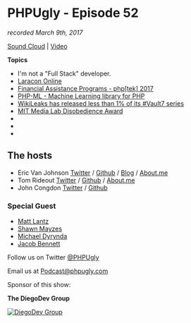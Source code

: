 # PHPUgly - Episode 52
*recorded March 9th, 2017*

[Sound Cloud](https://soundcloud.com/phpugly/episode52) | 
[Video](https://youtu.be/CDfRV4yfjW0)

**Topics**
* I'm not a "Full Stack" developer.
* [Laracon Online](https://laracon.net/)
* [Financial Assistance Programs - php[tek] 2017](https://tek.phparch.com/financial-assistance-programs/)
* [PHP-ML - Machine Learning library for PHP](https://github.com/php-ai/php-ml)
* [WikiLeaks has released less than 1% of its #Vault7 series](https://twitter.com/wikileaks/status/839475557721116672)
* [MIT Media Lab Disobedience Award](https://www.media.mit.edu/disobedience/)
* []()
* []()
* []()


## The hosts
* Eric Van Johnson [Twitter](https://twitter.com/shocm) / [Github](https://github.com/ericvanjohnson/) / [Blog](https://www.shocm.com) / [About.me](https://about.me/shocm) 
* Tom Rideout [Twitter](https://twitter.com/realrideout) / [Github](https://github.com/trideout/) / [About.me](https://about.me/thomasrideout)
* John Congdon [Twitter](https://twitter.com/johncongdon) / [Github](https://github.com/johncongdon) 

### Special Guest
* [Matt Lantz](https://twitter.com/Mattylantz)
* [Shawn Mayzes](https://twitter.com/smayzes)
* [Michael Dyrynda](https://twitter.com/michaeldyrynda)
* [Jacob Bennett](https://twitter.com/JacobBennett)

Follow us on Twitter [@PHPUgly](https://twitter.com/phpugly) 

Email us at [Podcast@phpugly.com](mailto:Podcast@phpugly.com)

Sponsor of this show:

**The DiegoDev Group**

[![DiegoDev Group](https://www.diegodev.com/img/diegodevgroup.png "Logo DiegoDev Group")](https://www.diegodev.com)

